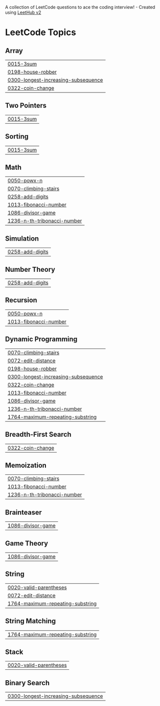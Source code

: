 A collection of LeetCode questions to ace the coding interview! - Created using [LeetHub v2](https://github.com/arunbhardwaj/LeetHub-2.0)
<!---LeetCode Topics Start-->
# LeetCode Topics
## Array
|  |
| ------- |
| [0015-3sum](https://github.com/AbhinayDamera/LeetCode/tree/master/0015-3sum) |
| [0198-house-robber](https://github.com/AbhinayDamera/LeetCode/tree/master/0198-house-robber) |
| [0300-longest-increasing-subsequence](https://github.com/AbhinayDamera/LeetCode/tree/master/0300-longest-increasing-subsequence) |
| [0322-coin-change](https://github.com/AbhinayDamera/LeetCode/tree/master/0322-coin-change) |
## Two Pointers
|  |
| ------- |
| [0015-3sum](https://github.com/AbhinayDamera/LeetCode/tree/master/0015-3sum) |
## Sorting
|  |
| ------- |
| [0015-3sum](https://github.com/AbhinayDamera/LeetCode/tree/master/0015-3sum) |
## Math
|  |
| ------- |
| [0050-powx-n](https://github.com/AbhinayDamera/LeetCode/tree/master/0050-powx-n) |
| [0070-climbing-stairs](https://github.com/AbhinayDamera/LeetCode/tree/master/0070-climbing-stairs) |
| [0258-add-digits](https://github.com/AbhinayDamera/LeetCode/tree/master/0258-add-digits) |
| [1013-fibonacci-number](https://github.com/AbhinayDamera/LeetCode/tree/master/1013-fibonacci-number) |
| [1086-divisor-game](https://github.com/AbhinayDamera/LeetCode/tree/master/1086-divisor-game) |
| [1236-n-th-tribonacci-number](https://github.com/AbhinayDamera/LeetCode/tree/master/1236-n-th-tribonacci-number) |
## Simulation
|  |
| ------- |
| [0258-add-digits](https://github.com/AbhinayDamera/LeetCode/tree/master/0258-add-digits) |
## Number Theory
|  |
| ------- |
| [0258-add-digits](https://github.com/AbhinayDamera/LeetCode/tree/master/0258-add-digits) |
## Recursion
|  |
| ------- |
| [0050-powx-n](https://github.com/AbhinayDamera/LeetCode/tree/master/0050-powx-n) |
| [1013-fibonacci-number](https://github.com/AbhinayDamera/LeetCode/tree/master/1013-fibonacci-number) |
## Dynamic Programming
|  |
| ------- |
| [0070-climbing-stairs](https://github.com/AbhinayDamera/LeetCode/tree/master/0070-climbing-stairs) |
| [0072-edit-distance](https://github.com/AbhinayDamera/LeetCode/tree/master/0072-edit-distance) |
| [0198-house-robber](https://github.com/AbhinayDamera/LeetCode/tree/master/0198-house-robber) |
| [0300-longest-increasing-subsequence](https://github.com/AbhinayDamera/LeetCode/tree/master/0300-longest-increasing-subsequence) |
| [0322-coin-change](https://github.com/AbhinayDamera/LeetCode/tree/master/0322-coin-change) |
| [1013-fibonacci-number](https://github.com/AbhinayDamera/LeetCode/tree/master/1013-fibonacci-number) |
| [1086-divisor-game](https://github.com/AbhinayDamera/LeetCode/tree/master/1086-divisor-game) |
| [1236-n-th-tribonacci-number](https://github.com/AbhinayDamera/LeetCode/tree/master/1236-n-th-tribonacci-number) |
| [1764-maximum-repeating-substring](https://github.com/AbhinayDamera/LeetCode/tree/master/1764-maximum-repeating-substring) |
## Breadth-First Search
|  |
| ------- |
| [0322-coin-change](https://github.com/AbhinayDamera/LeetCode/tree/master/0322-coin-change) |
## Memoization
|  |
| ------- |
| [0070-climbing-stairs](https://github.com/AbhinayDamera/LeetCode/tree/master/0070-climbing-stairs) |
| [1013-fibonacci-number](https://github.com/AbhinayDamera/LeetCode/tree/master/1013-fibonacci-number) |
| [1236-n-th-tribonacci-number](https://github.com/AbhinayDamera/LeetCode/tree/master/1236-n-th-tribonacci-number) |
## Brainteaser
|  |
| ------- |
| [1086-divisor-game](https://github.com/AbhinayDamera/LeetCode/tree/master/1086-divisor-game) |
## Game Theory
|  |
| ------- |
| [1086-divisor-game](https://github.com/AbhinayDamera/LeetCode/tree/master/1086-divisor-game) |
## String
|  |
| ------- |
| [0020-valid-parentheses](https://github.com/AbhinayDamera/LeetCode/tree/master/0020-valid-parentheses) |
| [0072-edit-distance](https://github.com/AbhinayDamera/LeetCode/tree/master/0072-edit-distance) |
| [1764-maximum-repeating-substring](https://github.com/AbhinayDamera/LeetCode/tree/master/1764-maximum-repeating-substring) |
## String Matching
|  |
| ------- |
| [1764-maximum-repeating-substring](https://github.com/AbhinayDamera/LeetCode/tree/master/1764-maximum-repeating-substring) |
## Stack
|  |
| ------- |
| [0020-valid-parentheses](https://github.com/AbhinayDamera/LeetCode/tree/master/0020-valid-parentheses) |
## Binary Search
|  |
| ------- |
| [0300-longest-increasing-subsequence](https://github.com/AbhinayDamera/LeetCode/tree/master/0300-longest-increasing-subsequence) |
<!---LeetCode Topics End-->
